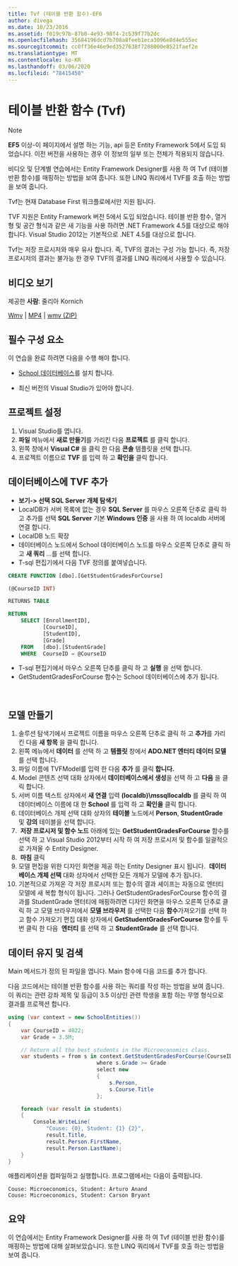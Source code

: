 ```yaml
---
title: Tvf (테이블 반환 함수)-EF6
author: divega
ms.date: 10/23/2016
ms.assetid: f019c97b-87b0-4e93-98f4-2c539f77b2dc
ms.openlocfilehash: 35684196dcd7b708a8feeb1eca3096e8d4e555ec
ms.sourcegitcommit: cc0ff36e46e9ed3527638f7208000e8521faef2e
ms.translationtype: MT
ms.contentlocale: ko-KR
ms.lasthandoff: 03/06/2020
ms.locfileid: "78415450"
---
```

# <a name="table-valued-functions-tvfs"></a>테이블 반환 함수 (Tvf)
> [!NOTE]
> **EF5** 이상-이 페이지에서 설명 하는 기능, api 등은 Entity Framework 5에서 도입 되었습니다. 이전 버전을 사용하는 경우 이 정보의 일부 또는 전체가 적용되지 않습니다.

비디오 및 단계별 연습에서는 Entity Framework Designer를 사용 하 여 Tvf (테이블 반환 함수)를 매핑하는 방법을 보여 줍니다. 또한 LINQ 쿼리에서 TVF를 호출 하는 방법을 보여 줍니다.

Tvf는 현재 Database First 워크플로에서만 지원 됩니다.

TVF 지원은 Entity Framework 버전 5에서 도입 되었습니다. 테이블 반환 함수, 열거형 및 공간 형식과 같은 새 기능을 사용 하려면 .NET Framework 4.5를 대상으로 해야 합니다. Visual Studio 2012는 기본적으로 .NET 4.5를 대상으로 합니다.

Tvf는 저장 프로시저와 매우 유사 합니다. 즉, TVF의 결과는 구성 가능 합니다. 즉, 저장 프로시저의 결과는 불가능 한 경우 TVF의 결과를 LINQ 쿼리에서 사용할 수 있습니다.

## <a name="watch-the-video"></a>비디오 보기

제공한 **사람**: 줄리아 Kornich

[Wmv](https://download.microsoft.com/download/6/0/A/60A6E474-5EF3-4E1E-B9EA-F51D2DDB446A/HDI-ITPro-MSDN-winvideo-tvf.wmv) | [MP4](https://download.microsoft.com/download/6/0/A/60A6E474-5EF3-4E1E-B9EA-F51D2DDB446A/HDI-ITPro-MSDN-mp4video-tvf.m4v) | [wmv (ZIP)](https://download.microsoft.com/download/6/0/A/60A6E474-5EF3-4E1E-B9EA-F51D2DDB446A/HDI-ITPro-MSDN-winvideo-tvf.zip)

## <a name="pre-requisites"></a>필수 구성 요소

이 연습을 완료 하려면 다음을 수행 해야 합니다.

- [School 데이터베이스](~/ef6/resources/school-database.md)를 설치 합니다.

- 최신 버전의 Visual Studio가 있어야 합니다.

## <a name="set-up-the-project"></a>프로젝트 설정

1.  Visual Studio를 엽니다.
2.  **파일** 메뉴에서 **새로 만들기**를 가리킨 다음 **프로젝트** 를 클릭 합니다.
3.  왼쪽 창에서 **Visual C\#** 을 클릭 한 다음 **콘솔** 템플릿을 선택 합니다.
4.  프로젝트 이름으로 **TVF** 를 입력 하 고 **확인을** 클릭 합니다.

## <a name="add-a-tvf-to-the-database"></a>데이터베이스에 TVF 추가

-   **보기-&gt; 선택 SQL Server 개체 탐색기**
-   LocalDB가 서버 목록에 없는 경우 **SQL Server** 를 마우스 오른쪽 단추로 클릭 하 고 추가를 선택 **SQL Server** 기본 **Windows 인증** 을 사용 하 여 localdb 서버에 연결 합니다.
-   LocalDB 노드 확장
-   데이터베이스 노드에서 School 데이터베이스 노드를 마우스 오른쪽 단추로 클릭 하 고 **새 쿼리** ...를 선택 합니다.
-   T-sql 편집기에서 다음 TVF 정의를 붙여넣습니다.

``` SQL
CREATE FUNCTION [dbo].[GetStudentGradesForCourse]

(@CourseID INT)

RETURNS TABLE

RETURN
    SELECT [EnrollmentID],
           [CourseID],
           [StudentID],
           [Grade]
    FROM   [dbo].[StudentGrade]
    WHERE  CourseID = @CourseID
```

-   T-sql 편집기에서 마우스 오른쪽 단추를 클릭 하 고 **실행** 을 선택 합니다.
-   GetStudentGradesForCourse 함수는 School 데이터베이스에 추가 됩니다.

 

## <a name="create-a-model"></a>모델 만들기

1.  솔루션 탐색기에서 프로젝트 이름을 마우스 오른쪽 단추로 클릭 하 고 **추가**를 가리킨 다음 **새 항목** 을 클릭 합니다.
2.  왼쪽 메뉴에서 **데이터** 를 선택 하 고 **템플릿** 창에서 **ADO.NET 엔터티 데이터 모델** 를 선택 합니다.
3.  파일 이름에 TVFModel를 입력 한 다음 **추가** 를 클릭 **합니다.**
4.  Model 콘텐츠 선택 대화 상자에서 **데이터베이스에서 생성**을 선택 하 고 **다음** 을 클릭 합니다.
5.  서버 이름 텍스트 상자에서 **새 연결** 입력 **(localdb)\\mssqllocaldb** 를 클릭 하 여 데이터베이스 이름에 대 한 **School** 를 입력 하 고 **확인을** 클릭 합니다.
6.  데이터베이스 개체 선택 대화 상자의 **테이블** 노드에서 **Person**, **StudentGrade**및 **강의** 테이블을 선택 합니다.
7.   **저장 프로시저 및 함수 노드** 아래에 있는 **GetStudentGradesForCourse** 함수를 선택 하 고 Visual Studio 2012부터 시작 하 여 저장 프로시저 및 함수를 일괄적으로 가져올 수 Entity Designer.
8.   **마침** 클릭
9.  모델 편집을 위한 디자인 화면을 제공 하는 Entity Designer 표시 됩니다.  **데이터베이스 개체 선택** 대화 상자에서 선택한 모든 개체가 모델에 추가 됩니다.
10. 기본적으로 가져온 각 저장 프로시저 또는 함수의 결과 셰이프는 자동으로 엔터티 모델에 새 복합 형식이 됩니다. 그러나 GetStudentGradesForCourse 함수의 결과를 StudentGrade 엔터티에 매핑하려면 디자인 화면을 마우스 오른쪽 단추로 클릭 하 고 모델 브라우저에서 **모델 브라우저** 를 선택한 다음 **함수**가져오기를 선택 하 고 함수 가져오기 편집 대화 상자에서 **GetStudentGradesForCourse** 함수를 두 번 클릭 한 다음  **엔터티** 를 선택 하 고 **StudentGrade** 를 선택 합니다.

## <a name="persist-and-retrieve-data"></a>데이터 유지 및 검색

Main 메서드가 정의 된 파일을 엽니다. Main 함수에 다음 코드를 추가 합니다.

다음 코드에서는 테이블 반환 함수를 사용 하는 쿼리를 작성 하는 방법을 보여 줍니다. 이 쿼리는 관련 강좌 제목 및 등급이 3.5 이상인 관련 학생을 포함 하는 무명 형식으로 결과를 프로젝션 합니다.

``` csharp
using (var context = new SchoolEntities())
{
    var CourseID = 4022;
    var Grade = 3.5M;

    // Return all the best students in the Microeconomics class.
    var students = from s in context.GetStudentGradesForCourse(CourseID)
                            where s.Grade >= Grade
                            select new
                            {
                                s.Person,
                                s.Course.Title
                            };

    foreach (var result in students)
    {
        Console.WriteLine(
            "Couse: {0}, Student: {1} {2}",
            result.Title,  
            result.Person.FirstName,  
            result.Person.LastName);
    }
}
```

애플리케이션을 컴파일하고 실행합니다. 프로그램에서는 다음이 출력됩니다.

```console
Couse: Microeconomics, Student: Arturo Anand
Couse: Microeconomics, Student: Carson Bryant
```

## <a name="summary"></a>요약

이 연습에서는 Entity Framework Designer를 사용 하 여 Tvf (테이블 반환 함수)를 매핑하는 방법에 대해 살펴보았습니다. 또한 LINQ 쿼리에서 TVF를 호출 하는 방법을 보여 줍니다.
